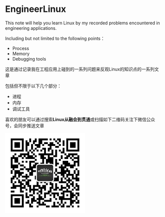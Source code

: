 # EngineerLinux
This note will help you learn Linux by my recorded problems encountered in engineering applications.

Including but not limited to the following points：

- Process
- Memory
- Debugging tools

这是通过记录我在工程应用上碰到的一系列问题来反观Linux的知识点的一系列文章

包括但不限于以下几个部分：

- 进程
- 内存
- 调试工具

喜欢的朋友可以通过搜索**Linux从融会到贯通**或扫描如下二维码关注下微信公众号，会同步推送文章

![Image text](https://github.com/CallonHuang/EngineerLinux/raw/master/img-storage/qrcode_for_EngineerLinux.jpg)
